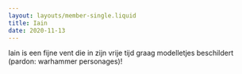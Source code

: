 ```yaml
---
layout: layouts/member-single.liquid
title: Iain
date: 2020-11-13
---
```


Iain is een fijne vent die in zijn vrije tijd graag modelletjes beschildert (pardon: warhammer personages)!
